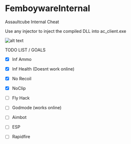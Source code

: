 # FemboywareInternal
Assaultcube Internal Cheat

Use any injector to inject the compiled DLL into ac_client.exe

![alt text](https://i.imgur.com/pOnqqHz.png)

TODO LIST / GOALS

- [x] Inf Ammo
- [x] Inf Health (Doesnt work online)
- [x] No Recoil
- [x] NoClip
- [ ] Fly Hack
- [ ] Godmode (works online)
- [ ] Aimbot
- [ ] ESP
- [ ] Rapidfire

